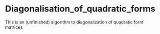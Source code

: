 # Diagonalisation_of_quadratic_forms
This is an (unfinished) algorithm to diagonalization of quadratic form matrices  
